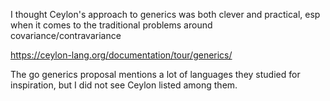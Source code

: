 I thought Ceylon's approach to generics was both clever and practical, esp when it comes to the traditional problems around covariance/contravariance

https://ceylon-lang.org/documentation/tour/generics/

The go generics proposal mentions a lot of languages they studied for inspiration, but I did not see Ceylon listed among them.